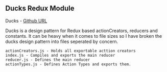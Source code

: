 ## Ducks Redux Module

Ducks - [Github URL](https://github.com/erikras/ducks-modular-redux)

Ducks is a design pattern for Redux based actionCreators, reducers and constants. It can be heavy when it comes to file sizes so I have broken the ducks design pattern into files seperated by concern.


 ```
 actionCreators.js - Holds all exportable acttion creators
 index.js - Compiles and exports the main reducer
 reducer.js - Defines the main reducer
 actionTypes.js - Defines Action Types and exports them.
 ```
